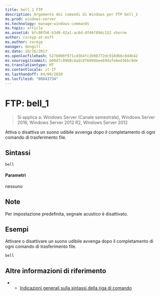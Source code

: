 ```yaml
---
title: bell_1 FTP
description: Argomento dei comandi di Windows per FTP bell_1
ms.prod: windows-server
ms.technology: manage-windows-commands
ms.topic: article
ms.assetid: bfc00fb6-b3d0-42a1-ac6d-df46f89dc152 vhorne
author: coreyp-at-msft
ms.author: coreyp
manager: dongill
ms.date: 10/16/2017
ms.openlocfilehash: 527b000f971cd3b4fc2b98772dc918d66c8d4b42
ms.sourcegitcommit: b00d7c8968c4adc8f699dbee694afe6ed36bc9de
ms.translationtype: MT
ms.contentlocale: it-IT
ms.lasthandoff: 04/08/2020
ms.locfileid: "80843734"
---
```

# <a name="ftp-bell_1"></a>FTP: bell_1

>Si applica a: Windows Server (Canale semestrale), Windows Server 2016, Windows Server 2012 R2, Windows Server 2012

Attiva o disattiva un suono udibile avvenga dopo il completamento di ogni comando di trasferimento file.   
## <a name="syntax"></a>Sintassi  
```  
bell  
```  
#### <a name="parameters"></a>Parametri  
nessuno  
## <a name="remarks"></a>Note  
Per impostazione predefinita, segnale acustico è disattivato.  
## <a name="examples"></a><a name=BKMK_Examples></a>Esempi  
Attivare o disattivare un suono udibile avvenga dopo il completamento di ogni comando di trasferimento file.  
```  
bell  
```  
## <a name="additional-references"></a>Altre informazioni di riferimento  
-   - [Indicazioni generali sulla sintassi della riga di comando](command-line-syntax-key.md)  
